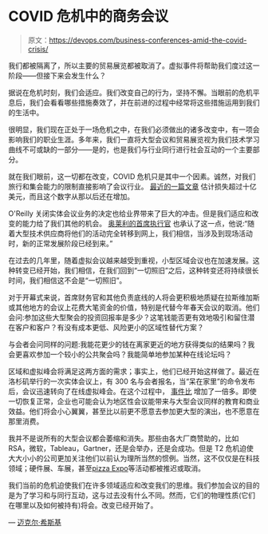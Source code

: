 # COVID 危机中的商务会议

> 原文：<https://devops.com/business-conferences-amid-the-covid-crisis/>

我们都被隔离了，所以主要的贸易展览都被取消了。虚拟事件将帮助我们度过这一阶段——但接下来会发生什么？

据说在危机时刻，我们会适应。我们改变自己的行为，坚持不懈。当眼前的危机平息后，我们会看看哪些措施奏效了，并在前进的过程中经常将这些措施运用到我们的生活中。

很明显，我们现在正处于一场危机之中，在我们必须做出的诸多改变中，有一项会影响我们的职业生涯。多年来，我们一直将大型会议和贸易展览视为我们技术学习曲线不可或缺的一部分——是的，也是我们与行业同行进行社会互动的一个主要部分。

就在我们眼前，这一切都在改变，COVID 危机只是其中一个因素。诚然，对我们旅行和集会能力的限制直接影响了会议行业。 [最近的一篇文章](https://www.vox.com/recode/2020/3/3/21162802/tech-conferences-cancellation-coronavirus) 估计损失超过十亿美元，而且这个数字从那以后还在增加。

O'Reilly 关闭实体会议业务的决定也给业界带来了巨大的冲击。但是我们适应和改变的能力给了我们其他的机会。 [奥莱利的首席执行官](https://www.oreilly.com/conferences/from-laura-baldwin.html) 也承认了这一点，他说:“随着大型技术供应商将他们的活动完全转移到网上，我们相信，当涉及到现场活动时，新的正常发展阶段已经到来。”

在过去的几年里，随着虚拟会议越来越受到重视，小型区域会议也在加速发展。这种转变已经开始，我们相信，在我们回到“一切照旧”之后，这种转变还将持续很长时间，我们相信这不会是“一切照旧”。

对于开幕式来说，首席财务官和其他负责底线的人将会更积极地质疑在拉斯维加斯或其他地方的会议上花费大笔资金的价值，特别是代替今年春天会议的取消。他们会问:参加这些大型聚会的投资回报率是多少？这笔钱能否更有效地吸引和留住潜在客户和客户？有没有成本更低、风险更小的区域性替代方案？

与会者会问同样的问题:我能花更少的钱在离家更近的地方获得类似的结果吗？我会更喜欢参加一个较小的公共聚会吗？我能简单地参加某种在线论坛吗？

区域和虚拟峰会将满足这两方面的需求；事实上，他们已经开始这样做了。最近在洛杉矶举行的一次实体会议上，有 300 名与会者报名，当“呆在家里”的命令发布后，会议迅速转向了在线虚拟峰会。在这个过程中， [事件比](https://finance.yahoo.com/news/amid-covid-19-crisis-cybersecurity-131827480.html) 增加了一倍多。即使一切恢复正常，企业也可能会认为地区性会议能带来与大型会议同样的教育和商业效益。他们将会小心翼翼，甚至比以前更不愿意去参加更大型的演出，也不愿意在那里消费。

我并不是说所有的大型会议都会萎缩和消失。那些由各大厂商赞助的，比如 RSA，微软，Tableau，Gartner，还是会举办，还是会成功。但是 T2 危机迫使大大小小的公司更加关注他们以前认为理所当然的惯例。当然，这不仅仅是在科技领域；硬件展、车展，甚至[pizza Expo](https://www.pizzaexpo.com/)等活动都被推迟或取消。

我们当前的危机迫使我们在许多领域适应和改变我们的思维。我们参加会议的目的是为了学习和与同行互动，这与过去没有什么不同。然而，它们的物理性质(它们在哪里以及如何被持有)将会。改变已经开始了。

— [迈克尔·希斯基](https://devops.com/author/michael-hiskey/)